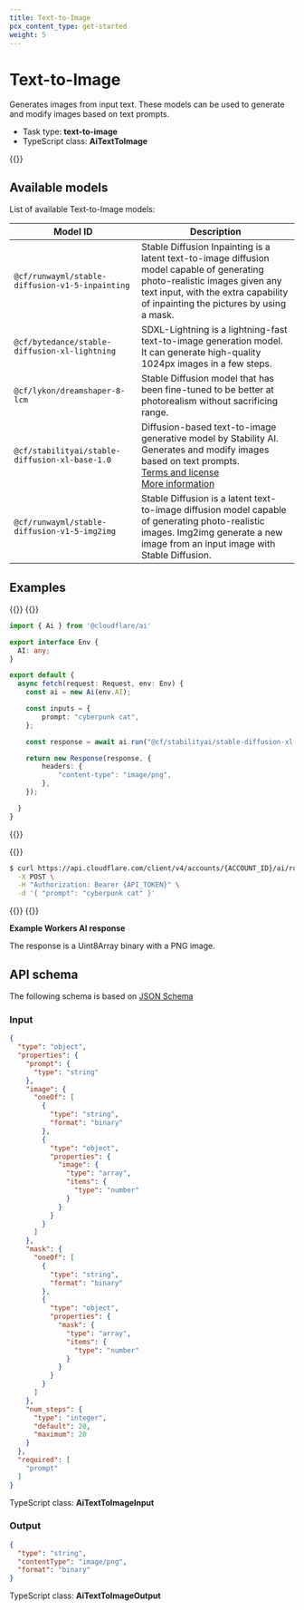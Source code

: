 ```yaml
---
title: Text-to-Image
pcx_content_type: get-started
weight: 5
---
```


# Text-to-Image

Generates images from input text. These models can be used to generate and modify images based on text prompts.

* Task type: **text-to-image**
* TypeScript class: **AiTextToImage**

{{<render file="_npm-update.md">}}

## Available models

List of available Text-to-Image models:

| Model ID                        | Description                   |
| ------------------------------- | ----------------------------- |
| `@cf/runwayml/stable-diffusion-v1-5-inpainting`                   | Stable Diffusion Inpainting is a latent text-to-image diffusion model capable of generating photo-realistic images given any text input, with the extra capability of inpainting the pictures by using a mask.<br/>  |
| `@cf/bytedance/stable-diffusion-xl-lightning`                   | SDXL-Lightning is a lightning-fast text-to-image generation model. It can generate high-quality 1024px images in a few steps.<br/>  |
| `@cf/lykon/dreamshaper-8-lcm`                   | Stable Diffusion model that has been fine-tuned to be better at photorealism without sacrificing range.<br/>  |
| `@cf/stabilityai/stable-diffusion-xl-base-1.0`                   | Diffusion-based text-to-image generative model by Stability AI. Generates and modify images based on text prompts.<br/>[Terms and license](https://huggingface.co/stabilityai/stable-diffusion-xl-base-1.0/blob/main/LICENSE.md)<br/>[More information](https://stability.ai/stable-diffusion)<br/>  |
| `@cf/runwayml/stable-diffusion-v1-5-img2img`                   | Stable Diffusion is a latent text-to-image diffusion model capable of generating photo-realistic images. Img2img generate a new image from an input image with Stable Diffusion. <br/>  |

## Examples

{{<tabs labels="worker | curl">}}
{{<tab label="worker" default="true">}}

```ts
import { Ai } from '@cloudflare/ai'

export interface Env {
  AI: any;
}

export default {
  async fetch(request: Request, env: Env) {
    const ai = new Ai(env.AI);

    const inputs = {
        prompt: "cyberpunk cat",
    };

    const response = await ai.run("@cf/stabilityai/stable-diffusion-xl-base-1.0", inputs);

    return new Response(response, {
        headers: {
            "content-type": "image/png",
        },
    });

  }
}
```

{{</tab>}}

{{<tab label="curl">}}

```sh
$ curl https://api.cloudflare.com/client/v4/accounts/{ACCOUNT_ID}/ai/run/@cf/stabilityai/stable-diffusion-xl-base-1.0 \
  -X POST \
  -H "Authorization: Bearer {API_TOKEN}" \
  -d '{ "prompt": "cyberpunk cat" }'
```

{{</tab>}}
{{</tabs>}}

**Example Workers AI response**

The response is a Uint8Array binary with a PNG image.

## API schema

The following schema is based on [JSON Schema](https://json-schema.org/)

### Input

```json
{
  "type": "object",
  "properties": {
    "prompt": {
      "type": "string"
    },
    "image": {
      "oneOf": [
        {
          "type": "string",
          "format": "binary"
        },
        {
          "type": "object",
          "properties": {
            "image": {
              "type": "array",
              "items": {
                "type": "number"
              }
            }
          }
        }
      ]
    },
    "mask": {
      "oneOf": [
        {
          "type": "string",
          "format": "binary"
        },
        {
          "type": "object",
          "properties": {
            "mask": {
              "type": "array",
              "items": {
                "type": "number"
              }
            }
          }
        }
      ]
    },
    "num_steps": {
      "type": "integer",
      "default": 20,
      "maximum": 20
    }
  },
  "required": [
    "prompt"
  ]
}
```

TypeScript class: **AiTextToImageInput**

### Output

```json
{
  "type": "string",
  "contentType": "image/png",
  "format": "binary"
}
```

TypeScript class: **AiTextToImageOutput**
